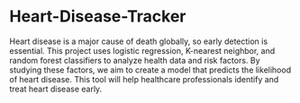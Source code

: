 # Heart-Disease-Tracker

Heart disease is a major cause of death globally, so early detection is essential. This project uses logistic regression, K-nearest neighbor, and random forest classifiers to analyze health data and risk factors. By studying these factors, we aim to create a model that predicts the likelihood of heart disease. This tool will help healthcare professionals identify and treat heart disease early.
